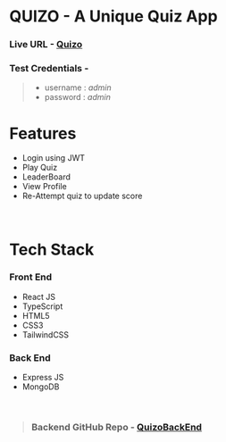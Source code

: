 # QUIZO - A Unique Quiz  App

### Live URL -  [Quizo](https://quizo-app.netlify.app/)

### Test Credentials - 

> * username : *admin* 
> * password : *admin*



# Features
* Login using JWT
* Play Quiz
* LeaderBoard
* View Profile
* Re-Attempt quiz to update score


<br>

# Tech Stack


### Front End
* React JS
* TypeScript
* HTML5
* CSS3
* TailwindCSS

### Back End
* Express JS
* MongoDB


<br>

> ### Backend GitHub Repo - [QuizoBackEnd](https://github.com/Ashishgupta08/quiz-app-backend/tree/dev)
